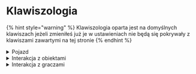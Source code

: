# Klawiszologia



{% hint style="warning" %}
Klawiszologia oparta jest na domyślnych klawiszach jeżeli zmieniłeś już je w ustawieniach nie będą się pokrywały z klawiszami zawartymi na tej stronie
{% endhint %}

<details>

<summary>Pojazd</summary>



</details>

<details>

<summary>Interakcja z obiektami</summary>



</details>

<details>

<summary>Interakcja z graczami</summary>



</details>
